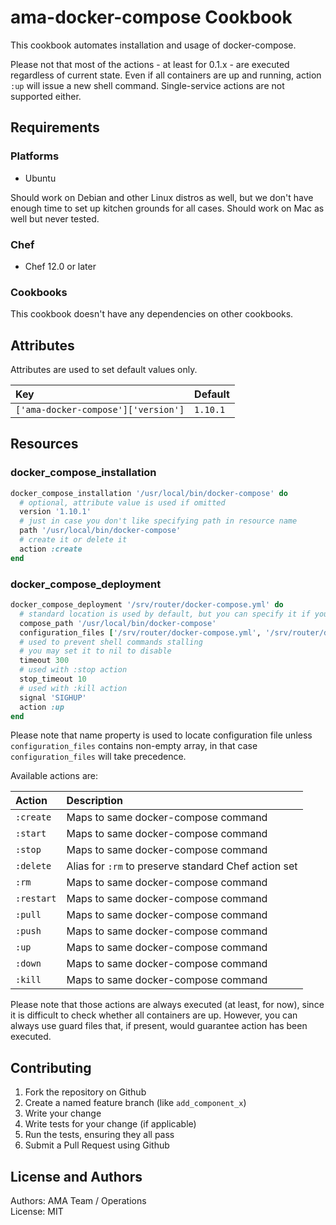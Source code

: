 # ama-docker-compose Cookbook

This cookbook automates installation and usage of docker-compose.

Please not that most of the actions - at least for 0.1.x - are executed
regardless of current state. Even if all containers are up and running,
action `:up` will issue a new shell command. Single-service actions 
are not supported either. 

## Requirements

### Platforms

- Ubuntu

Should work on Debian and other Linux distros as well, but we don't 
have enough time to set up kitchen grounds for all cases. Should work
on Mac as well but never tested.

### Chef

- Chef 12.0 or later

### Cookbooks

This cookbook doesn't have any dependencies on other cookbooks.

## Attributes

Attributes are used to set default values only.

| Key                                 | Default  |
|:------------------------------------|:---------|
| `['ama-docker-compose']['version']` | `1.10.1` |

## Resources

### docker_compose_installation

```ruby
docker_compose_installation '/usr/local/bin/docker-compose' do
  # optional, attribute value is used if omitted
  version '1.10.1'
  # just in case you don't like specifying path in resource name 
  path '/usr/local/bin/docker-compose'
  # create it or delete it
  action :create
end
```

### docker_compose_deployment

```ruby
docker_compose_deployment '/srv/router/docker-compose.yml' do
  # standard location is used by default, but you can specify it if you wish
  compose_path '/usr/local/bin/docker-compose'
  configuration_files ['/srv/router/docker-compose.yml', '/srv/router/docker-compose-overrides.yml']
  # used to prevent shell commands stalling
  # you may set it to nil to disable
  timeout 300
  # used with :stop action
  stop_timeout 10
  # used with :kill action
  signal 'SIGHUP'
  action :up
end
```

Please note that name property is used to locate configuration file
unless `configuration_files` contains non-empty array, in that case
`configuration_files` will take precedence.

Available actions are:

| Action     | Description                                          |
|:-----------|:-----------------------------------------------------|
| `:create`  | Maps to same docker-compose command                  |
| `:start`   | Maps to same docker-compose command                  |
| `:stop`    | Maps to same docker-compose command                  |
| `:delete`  | Alias for `:rm` to preserve standard Chef action set |
| `:rm`      | Maps to same docker-compose command                  |
| `:restart` | Maps to same docker-compose command                  |
| `:pull`    | Maps to same docker-compose command                  |
| `:push`    | Maps to same docker-compose command                  |
| `:up`      | Maps to same docker-compose command                  |
| `:down`    | Maps to same docker-compose command                  |
| `:kill`    | Maps to same docker-compose command                  |

Please note that those actions are always executed (at least, for now),
since it is difficult to check whether all containers are up. However,
you can always use guard files that, if present, would guarantee action
has been executed.

## Contributing

1. Fork the repository on Github
2. Create a named feature branch (like `add_component_x`)
3. Write your change
4. Write tests for your change (if applicable)
5. Run the tests, ensuring they all pass
6. Submit a Pull Request using Github

## License and Authors

Authors: AMA Team / Operations  
License: MIT

